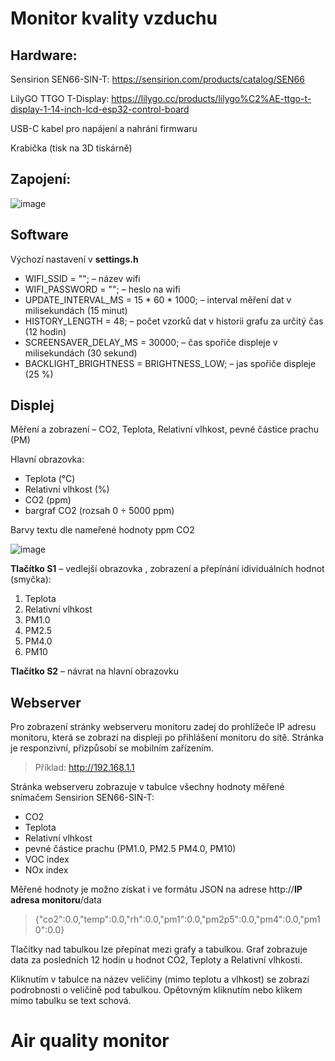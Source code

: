 # **Monitor kvality vzduchu**

## **Hardware:**

Sensirion SEN66-SIN-T: https://sensirion.com/products/catalog/SEN66

LilyGO TTGO T-Display: https://lilygo.cc/products/lilygo%C2%AE-ttgo-t-display-1-14-inch-lcd-esp32-control-board

USB-C kabel pro napájení a nahrání firmwaru

Krabička (tisk na 3D tiskárně)



## **Zapojení:**

![image](https://github.com/user-attachments/assets/97987479-7970-4fbd-a6ae-965af0acefc4)

## **Software**

Výchozí nastavení v **settings.h**

- WIFI_SSID = ""; – název wifi
- WIFI_PASSWORD = "";  – heslo na wifi
- UPDATE_INTERVAL_MS = 15 * 60 * 1000;  – interval měření dat v milisekundách (15 minut)
- HISTORY_LENGTH = 48; – počet vzorků dat v historii grafu za určitý čas (12 hodin)
- SCREENSAVER_DELAY_MS = 30000; – čas spořiče displeje v milisekundách (30 sekund)
- BACKLIGHT_BRIGHTNESS = BRIGHTNESS_LOW; – jas spořiče displeje (25 %)


## **Displej**

Měření a zobrazení – CO2, Teplota, Relativní vlhkost, pevné částice prachu (PM)

Hlavní obrazovka:

- Teplota (°C)
- Relativní vlhkost (%)
- CO2 (ppm) 
- bargraf CO2 (rozsah 0 ÷ 5000 ppm)

Barvy textu dle nameřené hodnoty ppm CO2

![image](https://github.com/user-attachments/assets/05cfe83a-9df1-44b4-934e-d6a4b8b0d85d)




**Tlačítko S1** – vedlejší obrazovka , zobrazení a přepínání idividuálních hodnot (smyčka):

1.	Teplota
2.	Relativní vlhkost
3.	PM1.0
4.	PM2.5
5.	PM4.0
6.	PM10

**Tlačítko S2** – návrat na hlavní obrazovku

## **Webserver**

Pro zobrazení stránky webserveru monitoru zadej do prohlížeče IP adresu monitoru, která se zobrazí na displeji po přihlášení monitoru do sítě. Stránka je responzivní, přizpůsobí se mobilním zařízením.

>Příklad: http://192.168.1.1

Stránka webserveru zobrazuje v tabulce všechny hodnoty měřené snímačem Sensirion SEN66-SIN-T:

- CO2
- Teplota
- Relativní vlhkost
- pevné částice prachu (PM1.0, PM2.5 PM4.0, PM10)
- VOC index
- NOx index

Měřené hodnoty je možno získat i ve formátu JSON na adrese http://**IP adresa monitoru**/data

>{"co2":0.0,"temp":0.0,"rh":0.0,"pm1":0.0,"pm2p5":0.0,"pm4":0.0,"pm10":0.0}


Tlačítky nad tabulkou lze přepínat mezi grafy a tabulkou. Graf zobrazuje data za posledních 12 hodin u hodnot CO2, Teploty a Relativní vlhkosti.


Kliknutím v tabulce na název veličiny (mimo teplotu a vlhkost) se zobrazí podrobnosti o veličině pod tabulkou. Opětovným kliknutím nebo klikem mimo tabulku se text schová.




# **Air quality monitor**
